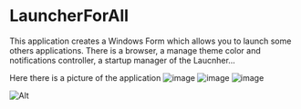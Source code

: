 # LauncherForAll

This application creates a Windows Form which allows you to launch some others applications.
There is a browser, a manage theme color and notifications controller, a startup manager of the Laucnher...

Here there is a picture of the application
![image](https://github.com/user-attachments/assets/21f8b697-fdb2-4135-bf9d-29e851aa4826)
![image](https://github.com/user-attachments/assets/cb6b6e57-e5f0-4718-b3eb-d158322ebc5f)
![image](https://github.com/user-attachments/assets/8115b5b8-6555-4960-81b3-698aeca39d8a)


![Alt](https://repobeats.axiom.co/api/embed/dc3fc77e597ef42645614f74a8f9f383f3f75235.svg "Repobeats analytics image")
